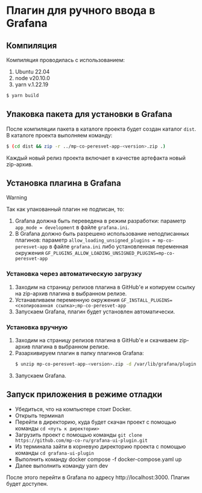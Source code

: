 # Плагин для ручного ввода в Grafana

## Компиляция
Компиляция проводилась с использованием:

1. Ubuntu 22.04
2. node v20.10.0
3. yarn v.1.22.19

```bash
$ yarn build
```

## Упаковка пакета для установки в Grafana
После компиляции пакета в каталоге проекта будет создан каталог ``dist``.
В каталоге проекта выполняем команду:

```bash
$ (cd dist && zip -r ../mp-co-peresvet-app-<version>.zip .)
```
Каждый новый релиз проекта включает в качестве артефакта новый zip-архив.

## Установка плагина в Grafana

> [!WARNING]
> Так как упакованный плагин не подписан, то:
> 1. Grafana должна быть переведена в режим разработки:
>    параметр ``app_mode = development`` в файле ``grafana.ini``.
> 2. В Grafana должно быть разрешено использование неподписанных плагинов:
>    параметр ``allow_loading_unsigned_plugins = mp-co-peresvet-app``
>    в файле ``grafana.ini`` либо установленная переменная окружения
>    ``GF_PLUGINS_ALLOW_LOADING_UNSIGNED_PLUGINS=mp-co-peresvet-app``

### Установка через автоматическую загрузку
1. Заходим на страницу релизов плагина в GitHub'е и копируем ссылку на
   zip-архив плагина в выбранном релизе.
2. Устанавливаем переменную окружения
   ``GF_INSTALL_PLUGINS=<скопированная ссылка>;mp-co-peresvet-app``
3. Запускаем Grafana, плагин будет установлен автоматически.

### Установка вручную
1. Заходим на страницу релизов плагина в GitHub'е и скачиваем
   zip-архив плагина в выбранном релизе.
2. Разархивируем плагин в папку плагинов Grafana:
   ```bash
   $ unzip mp-co-peresvet-app-<version>.zip -d /var/lib/grafana/plugins/mp-co-peresvet-app/
   ```
3. Запускаем Grafana.

## Запуск приложения в режиме отладки

- Убедиться, что на компьютере стоит Docker.
- Открыть терминал
- Перейти в директорию, куда будет скачан проект с помощью команды `cd <путь к директории>`
- Загрузить проект с помощью команды `git clone https://github.com/mp-co-ru/grafana-ui-plugin.git`
- Из терминала зайти в корневую директорию проекта с помощью команды `cd grafana-ui-plugin`
- Выполнить команду docker compose -f docker-compose.yaml up
- Далее выполнить команду yarn dev

После этого перейти в Grafana по адресу http://localhost:3000. Плагин будет доступен.
